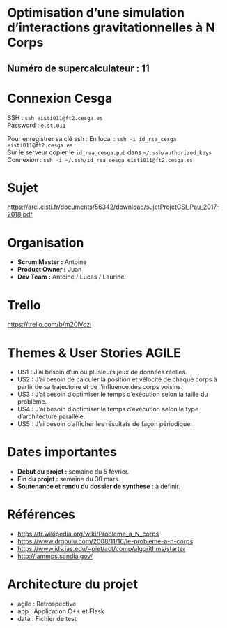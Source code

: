 # Optimisation d’une simulation d’interactions gravitationnelles à N Corps

## Numéro de supercalculateur : 11

# Connexion Cesga
SSH : ` ssh eisti011@ft2.cesga.es `  
Password : ` e.st.011 `

Pour enregistrer sa clé ssh :
En local : `ssh -i id_rsa_cesga eisti011@ft2.cesga.es`  
Sur le serveur copier le `id_rsa_cesga.pub` dans `~/.ssh/authorized_keys`  
Connexion : `ssh -i ~/.ssh/id_rsa_cesga eisti011@ft2.cesga.es`

# Sujet
https://arel.eisti.fr/documents/56342/download/sujetProjetGSI_Pau_2017-2018.pdf

# Organisation
- **Scrum Master :** Antoine
- **Product Owner :** Juan
- **Dev Team :** Antoine / Lucas / Laurine

# Trello
https://trello.com/b/m20lVozi

# Themes & User Stories AGILE
- US1 : J’ai besoin d’un ou plusieurs jeux de données réelles.
- US2 : J’ai besoin de calculer la position et vélocité de chaque corps à partir de sa trajectoire et de l’influence des corps voisins.
- US3 : J’ai besoin d’optimiser le temps d’exécution selon la taille du problème.
- US4 : J’ai besoin d’optimiser le temps d’exécution selon le type d’architecture parallèle.
- US5 : J’ai besoin d’afficher les résultats de façon périodique.

# Dates importantes
- **Début du projet :** semaine du 5 février.
- **Fin du projet :** semaine du 30 mars.
- **Soutenance et rendu du dossier de synthèse :** à définir.

# Références
- https://fr.wikipedia.org/wiki/Probleme_a_N_corps
- https://www.drgoulu.com/2008/11/16/le-probleme-a-n-corps
- https://www.ids.ias.edu/~piet/act/comp/algorithms/starter
- http://lammps.sandia.gov/

# Architecture du projet
- agile : Retrospective
- app : Application C++ et Flask
- data : Fichier de test
